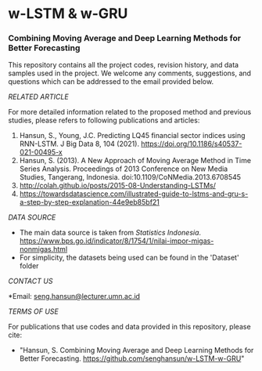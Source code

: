 # w-LSTM & w-GRU

### Combining Moving Average and Deep Learning Methods for Better Forecasting

This repository contains all the project codes, revision history, and data samples used in the project.
We welcome any comments, suggestions, and questions which can be addressed to the email provided below.

*RELATED ARTICLE*

For more detailed information related to the proposed method and previous studies, please refers to following publications and articles:
1. Hansun, S., Young, J.C. Predicting LQ45 financial sector indices using RNN-LSTM. J Big Data 8, 104 (2021). https://doi.org/10.1186/s40537-021-00495-x
2. Hansun, S. (2013). A New Approach of Moving Average Method in Time Series Analysis. Proceedings of 2013 Conference on New Media Studies, Tangerang, Indonesia. doi:10.1109/CoNMedia.2013.6708545
3. http://colah.github.io/posts/2015-08-Understanding-LSTMs/
4. https://towardsdatascience.com/illustrated-guide-to-lstms-and-gru-s-a-step-by-step-explanation-44e9eb85bf21

*DATA SOURCE*
* The main data source is taken from *Statistics Indonesia*. https://www.bps.go.id/indicator/8/1754/1/nilai-impor-migas-nonmigas.html
* For simplicity, the datasets being used can be found in the 'Dataset' folder

*CONTACT US*

*Email: seng.hansun@lecturer.umn.ac.id

*TERMS OF USE*

For publications that use codes and data provided in this repository, please cite:
* "Hansun, S. Combining Moving Average and Deep Learning Methods for Better Forecasting. https://github.com/senghansun/w-LSTM-w-GRU"
